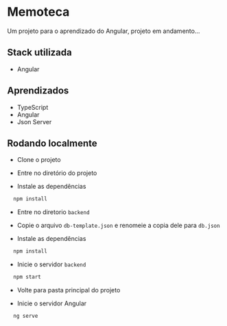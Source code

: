 # Memoteca

Um projeto para o aprendizado do Angular, projeto em andamento...

## Stack utilizada

- Angular

## Aprendizados

- TypeScript
- Angular
- Json Server

## Rodando localmente

- Clone o projeto

- Entre no diretório do projeto

- Instale as dependências

```bash
  npm install
```

- Entre no diretorio `backend`

- Copie o arquivo `db-template.json` e renomeie a copia dele para `db.json`
  
- Instale as dependências

```bash
  npm install
```

- Inicie o servidor `backend`

```bash
  npm start
```

- Volte para pasta principal do projeto 

- Inicie o servidor Angular

```bash
  ng serve
```
